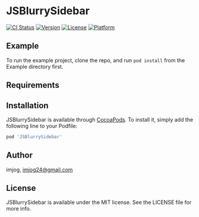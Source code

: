 # JSBlurrySidebar

[![CI Status](http://img.shields.io/travis/imjog/JSBlurrySidebar.svg?style=flat)](https://travis-ci.org/imjog/JSBlurrySidebar)
[![Version](https://img.shields.io/cocoapods/v/JSBlurrySidebar.svg?style=flat)](http://cocoapods.org/pods/JSBlurrySidebar)
[![License](https://img.shields.io/cocoapods/l/JSBlurrySidebar.svg?style=flat)](http://cocoapods.org/pods/JSBlurrySidebar)
[![Platform](https://img.shields.io/cocoapods/p/JSBlurrySidebar.svg?style=flat)](http://cocoapods.org/pods/JSBlurrySidebar)

## Example

To run the example project, clone the repo, and run `pod install` from the Example directory first.

## Requirements

## Installation

JSBlurrySidebar is available through [CocoaPods](http://cocoapods.org). To install
it, simply add the following line to your Podfile:

```ruby
pod 'JSBlurrySidebar'
```

## Author

imjog, imjog24@gmail.com

## License

JSBlurrySidebar is available under the MIT license. See the LICENSE file for more info.
